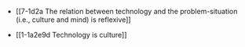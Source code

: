 - [[7-1d2a The relation between technology and the problem-situation (i.e., culture and mind) is reflexive]]

- [[1-1a2e9d Technology is culture]]